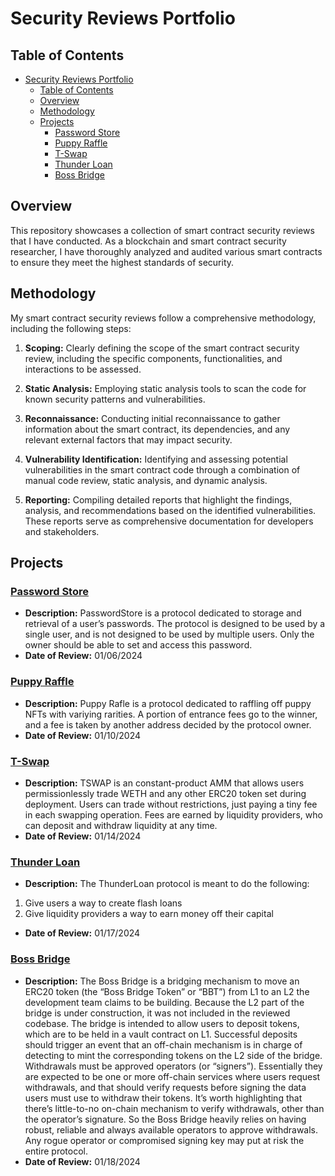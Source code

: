 # Security Reviews Portfolio

## Table of Contents

- [Security Reviews Portfolio](#security-reviews-portfolio)
  - [Table of Contents](#table-of-contents)
  - [Overview](#overview)
  - [Methodology](#methodology)
  - [Projects](#projects)
    - [Password Store](#password-store)
    - [Puppy Raffle](#puppy-raffle)
    - [T-Swap](#t-swap)
    - [Thunder Loan](#thunder-loan)
    - [Boss Bridge](#boss-bridge)

## Overview

This repository showcases a collection of smart contract security reviews that I have conducted. As a blockchain and smart contract security researcher, I have thoroughly analyzed and audited various smart contracts to ensure they meet the highest standards of security.

## Methodology

My smart contract security reviews follow a comprehensive methodology, including the following steps:

1. **Scoping:** Clearly defining the scope of the smart contract security review, including the specific components, functionalities, and interactions to be assessed.
2. **Static Analysis:** Employing static analysis tools to scan the code for known security patterns and vulnerabilities.
3. **Reconnaissance:** Conducting initial reconnaissance to gather information about the smart contract, its dependencies, and any relevant external factors that may impact security.

4. **Vulnerability Identification:** Identifying and assessing potential vulnerabilities in the smart contract code through a combination of manual code review, static analysis, and dynamic analysis.

5. **Reporting:** Compiling detailed reports that highlight the findings, analysis, and recommendations based on the identified vulnerabilities. These reports serve as comprehensive documentation for developers and stakeholders.

## Projects

### [Password Store](2024-01-06-passwordstore-audit-reports.pdf)

- **Description:** PasswordStore is a protocol dedicated to storage and retrieval of a user’s passwords. The protocol is
  designed to be used by a single user, and is not designed to be used by multiple users. Only the owner should be able to set and access this password.
- **Date of Review:** 01/06/2024
<!-- - **Key Findings:** Summarize the main security findings and recommendations. -->

### [Puppy Raffle](2024-01-10-puppy-raffle-audit.pdf)

- **Description:** Puppy Rafle is a protocol dedicated to raffling off puppy NFTs with variying rarities. A portion of entrance fees go to the winner, and a fee is taken by another address decided by the protocol owner.
- **Date of Review:** 01/10/2024
<!-- - **Key Findings:** Summarize the main security findings and recommendations. -->

### [T-Swap](2024-01-14-t-swap-audit.pdf)

- **Description:** TSWAP is an constant-product AMM that allows users permissionlessly trade WETH and any other
  ERC20 token set during deployment. Users can trade without restrictions, just paying a tiny fee in each
  swapping operation. Fees are earned by liquidity providers, who can deposit and withdraw liquidity at
  any time.
- **Date of Review:** 01/14/2024
<!-- - **Key Findings:** Summarize the main security findings and recommendations. -->

### [Thunder Loan](2024-01-17-thunder-loan-audit-reports.pdf)

- **Description:** The ThunderLoan protocol is meant to do the following:
1. Give users a way to create flash loans
2. Give liquidity providers a way to earn money off their capital
- **Date of Review:** 01/17/2024
<!-- - **Key Findings:** Summarize the main security findings and recommendations. -->

### [Boss Bridge](2024-01-18-boss-bridge-audit-reports.pdf)

- **Description:** The Boss Bridge is a bridging mechanism to move an ERC20 token (the “Boss Bridge Token” or “BBT”)
from L1 to an L2 the development team claims to be building. Because the L2 part of the bridge is
under construction, it was not included in the reviewed codebase.
The bridge is intended to allow users to deposit tokens, which are to be held in a vault contract on L1.
Successful deposits should trigger an event that an off-chain mechanism is in charge of detecting to
mint the corresponding tokens on the L2 side of the bridge.
Withdrawals must be approved operators (or “signers”). Essentially they are expected to be one or more
off-chain services where users request withdrawals, and that should verify requests before signing the
data users must use to withdraw their tokens. It’s worth highlighting that there’s little-to-no on-chain
mechanism to verify withdrawals, other than the operator’s signature. So the Boss Bridge heavily relies
on having robust, reliable and always available operators to approve withdrawals. Any rogue operator
or compromised signing key may put at risk the entire protocol.
- **Date of Review:** 01/18/2024
<!-- - **Key Findings:** Summarize the main security findings and recommendations. -->
